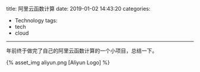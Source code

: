 title: 阿里云函数计算
date: 2019-01-02 14:43:20
categories:
- Technology
tags:
- tech
- cloud
---

年前终于做完了自己的阿里云函数计算的一个小项目，总结一下。

{% asset_img aliyun.png [Aliyun Logo] %}
